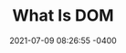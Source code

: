 ---
layout: post
title:      "What Is DOM"
date:       2021-07-09 08:26:55 -0400
permalink:  what-is-dom
---